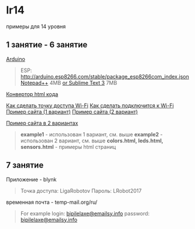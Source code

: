 # lr14
примеры для 14 уровня

## 1 занятие - 6 занятие


[Arduino](https://www.arduino.cc/en/Main/Donate)
>ESP: http://arduino.esp8266.com/stable/package_esp8266com_index.json
[Notepad++](https://notepad-plus-plus.org/download/) 4MB
[or Sublime Text 3](http://www.sublimetext.com/3) 7MB

[Конвертор html кода](https://prestidigitateur.github.io/htmlToEsp/)

[Как сделать точку доступа Wi-Fi](https://github.com/prestidigitateur/lr14/blob/master/standart/accessPoint.ino)
[Как сделать подключится к Wi-Fi](https://github.com/prestidigitateur/lr14/blob/master/standart/station.ino)
[Пример сайта (1 вариант)](https://github.com/prestidigitateur/lr14/blob/master/standart/Site1.ino)
[Пример сайта (2 вариант)](https://github.com/prestidigitateur/lr14/blob/master/standart/Site2.ino)

[Пример сайта в 2 вариантах](https://github.com/prestidigitateur/lr14/tree/master/fullSite)
> **example1** - использован 1 вариант, см. выше
> **example2** - использован 2 вариант, см. выше
> **colors.html, leds.html, sensors.html** - примеры html страниц

## 7 занятие

Приложение - blynk

> Точка доступа: LigaRobotov
> Пароль: LRobot2017

временная почта - temp-mail.org/ru/
  >For example
  >login: bipilelaxe@emailsy.info
  >password: bipilelaxe@emailsy.info
  
